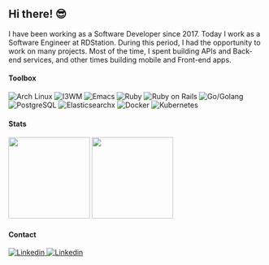 ## Hi there! :sunglasses:

I have been working as a Software Developer since 2017. Today I work as a Software Engineer at RDStation. During this period, I had the opportunity to work on many projects. Most of the time, I spent building APIs and Back-end services, and other times building mobile and Front-end apps.

#### Toolbox

<div>
  <img alt="Arch Linux" src="https://img.shields.io/badge/-arch-1794D1?style=for-the-badge&logo=archlinux&logoColor=white" />
  <img alt="I3WM" src="https://img.shields.io/badge/-i3wm-52C0FF?style=for-the-badge&logoColor=white" />
  <img alt="Emacs" src="https://img.shields.io/badge/-emacs-884CB9?style=for-the-badge&logo=gnuemacs&logoColor=white" />
  <img alt="Ruby" src="https://img.shields.io/badge/-ruby-red?style=for-the-badge&logo=ruby&logoColor=white" />
  <img alt="Ruby on Rails" src="https://img.shields.io/badge/-rails-red?style=for-the-badge&logo=rubyonrails&logoColor=white" />
  <img alt="Go/Golang" src="https://img.shields.io/badge/-go-007D9C?style=for-the-badge&logo=go&logoColor=white" />
  <img alt="PostgreSQL" src="https://img.shields.io/badge/-pg-336791?style=for-the-badge&logo=postgresql&logoColor=white" />
  <img alt="Elasticsearchx" src="https://img.shields.io/badge/-es-FEC514?style=for-the-badge&logo=elasticsearch&logoColor=black" />
  <img alt="Docker" src="https://img.shields.io/badge/-docker-2496ED?style=for-the-badge&logo=docker&logoColor=white" />
  <img alt="Kubernetes" src="https://img.shields.io/badge/-k8s-326DE6?style=for-the-badge&logo=kubernetes&logoColor=white" />
</div>

#### Stats

<div>
  <img height="160px" src="https://github-readme-stats.vercel.app/api?username=flaviogf&show_icons=true&include_all_commits=true&count_private=true" />
  <img height="160px" src="https://github-readme-stats.vercel.app/api/top-langs/?username=flaviogf&layout=compact&langs_count=5" />
</div>

#### Contact

<a href="https://www.linkedin.com/in/flaviogf">
  <img alt="Linkedin" src="https://img.shields.io/badge/-linkedin-0A66C2?style=for-the-badge&logo=linkedin&logoColor=white" />
</a>

<a href="mailto:flavio.fernandes6@gmail.com">
  <img alt="Linkedin" src="https://img.shields.io/badge/-gmail-CD3C30?style=for-the-badge&logo=gmail&logoColor=white" />
</a>
